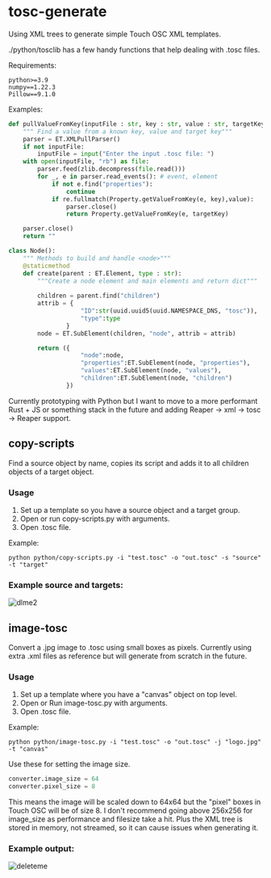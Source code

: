 # tosc-generate
Using XML trees to generate simple Touch OSC XML templates.

./python/tosclib has a few handy functions that help dealing with .tosc files.

Requirements:

```
python>=3.9
numpy==1.22.3
Pillow==9.1.0
```

Examples: 
```python
def pullValueFromKey(inputFile : str, key : str, value : str, targetKey : str) -> str:
    """ Find a value from a known key, value and target key"""
    parser = ET.XMLPullParser()
    if not inputFile:
        inputFile = input("Enter the input .tosc file: ")
    with open(inputFile, "rb") as file:
        parser.feed(zlib.decompress(file.read()))
        for _, e in parser.read_events(): # event, element
            if not e.find("properties"):
                continue
            if re.fullmatch(Property.getValueFromKey(e, key),value):
                parser.close()
                return Property.getValueFromKey(e, targetKey)

    parser.close()
    return ""
```

```python
class Node():
    """ Methods to build and handle <node>"""
    @staticmethod
    def create(parent : ET.Element, type : str):
        """Create a node element and main elements and return dict"""
        
        children = parent.find("children")
        attrib = {
                    "ID":str(uuid.uuid5(uuid.NAMESPACE_DNS, "tosc")), 
                    "type":type
                }
        node = ET.SubElement(children, "node", attrib = attrib)

        return ({
                    "node":node,
                    "properties":ET.SubElement(node, "properties"),
                    "values":ET.SubElement(node, "values"),
                    "children":ET.SubElement(node, "children")
                })

```


Currently prototyping with Python but I want to move to a more performant Rust + JS or something stack in the future and adding Reaper -> xml -> tosc -> Reaper support. 

## copy-scripts

Find a source object by name, copies its script and adds it to all children objects of a target object.

### Usage

1. Set up a template so you have a source object and a target group.
2. Open or run copy-scripts.py with arguments.
3. Open .tosc file.

Example:
```console
python python/copy-scripts.py -i "test.tosc" -o "out.tosc" -s "source" -t "target"
```

### Example source and targets:
![dlme2](https://user-images.githubusercontent.com/58243333/168412916-70d5f2ba-90b2-4f46-bc84-bce338ec3e1d.jpg)

## image-tosc

Convert a .jpg image to .tosc using small boxes as pixels. Currently using extra .xml files as reference but will generate from scratch in the future.

### Usage

1. Set up a template where you have a "canvas" object on top level.
2. Open or Run image-tosc.py with arguments.
3. Open .tosc file.

Example:
```console
python python/image-tosc.py -i "test.tosc" -o "out.tosc" -j "logo.jpg" -t "canvas"
```

Use these for setting the image size.
```python
converter.image_size = 64
converter.pixel_size = 8
```
This means the image will be scaled down to 64x64 but the "pixel" boxes in Touch OSC will be of size 8.
I don't recommend going above 256x256 for image_size as performance and filesize take a hit. Plus the XML tree is stored in memory, not streamed, so it can cause issues when generating it.

### Example output:

![deleteme](https://user-images.githubusercontent.com/58243333/168332352-cb848b15-13fc-4573-861d-27b47f6da2ee.jpg)

